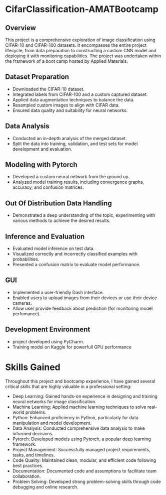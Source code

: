 # CifarClassification-AMATBootcamp
## Overview
This project is a comprehensive exploration of image classification using CIFAR-10 and CIFAR-100 datasets. It encompasses the entire project lifecycle, from data preparation to constructing a custom CNN model and deploying it with monitoring capabilities. The project was undertaken within the framework of a boot camp hosted by Applied Materials.

## Dataset Preparation 
* Downloaded the CIFAR-10 dataset.
* Integrated labels from CIFAR-100 and a custom captured dataset.
* Applied data augmentation techniques to balance the data.
* Resampled custom images to align with CIFAR data.
* Ensured data quality and suitability for neural networks.

## Data Analysis
* Conducted an in-depth analysis of the merged dataset.
* Split the data into training, validation, and test sets for model development and evaluation.

## Modeling with Pytorch
* Developed a custom neural network from the ground up.
* Analyzed model training results, including convergence graphs, accuracy, and confusion matrices.

## Out Of Distribution Data Handling
* Demonstrated a deep understanding of the topic, experimenting with various methods to achieve 
  the desired results.
  
## Inference and Evaluation
* Evaluated model inference on test data.
* Visualized correctly and incorrectly classified examples with probabilities.
* Presented a confusion matrix to evaluate model performance.
  
## GUI
* Implemented a user-friendly Dash interface.
* Enabled users to upload images from their devices or use their device cameras.
* Allow user provide feedback about prediction (for monitoring model perfomance).

## Development Environment
* project developed using PyCharm.
* Training model on Kaggle for powerfull GPU performance

# Skills Gained
Throughout this project and bootcamp experience, I have gained several critical skills that are highly valuable in a professional setting:
* Deep Learning: Gained hands-on experience in designing and training neural networks for image classification.
* Machine Learning: Applied machine learning techniques to solve real-world problems.
* Python: Enhanced proficiency in Python, particularly for data manipulation and model development.
* Data Analysis: Conducted comprehensive data analysis to make informed decisions.
* Pytorch: Developed models using Pytorch, a popular deep learning framework.
* Project Management: Successfully managed project requirements, tasks, and timelines.
* Code Quality: Maintained clean, modular, and efficient code following best practices.
* Documentation: Documented code and assumptions to facilitate team collaboration.
* Problem Solving: Developed strong problem-solving skills through code debugging and online research.



